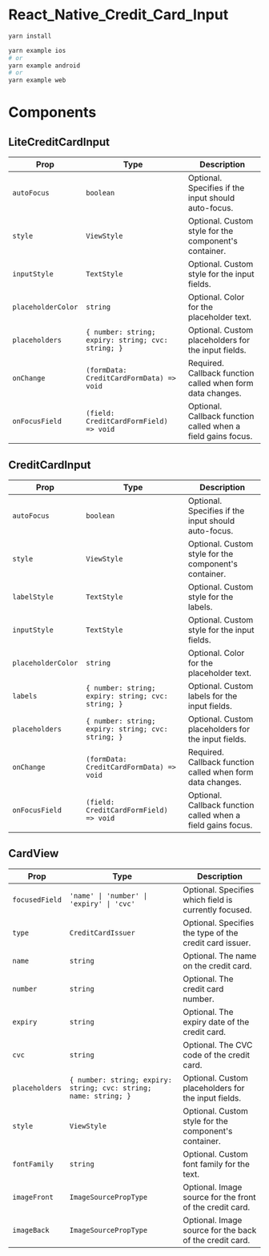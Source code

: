 # React_Native_Credit_Card_Input


```bash
yarn install

yarn example ios
# or
yarn example android
# or
yarn example web
```

# Components

## LiteCreditCardInput
| Prop               | Type                                      | Description                                                   |
|--------------------|-------------------------------------------|---------------------------------------------------------------|
| `autoFocus`        | `boolean`                                 | Optional. Specifies if the input should auto-focus.            |
| `style`            | `ViewStyle`                               | Optional. Custom style for the component's container.          |
| `inputStyle`       | `TextStyle`                               | Optional. Custom style for the input fields.                   |
| `placeholderColor` | `string`                                  | Optional. Color for the placeholder text.                      |
| `placeholders`     | `{ number: string; expiry: string; cvc: string; }` | Optional. Custom placeholders for the input fields.            |
| `onChange`         | `(formData: CreditCardFormData) => void`  | Required. Callback function called when form data changes.     |
| `onFocusField`     | `(field: CreditCardFormField) => void`    | Optional. Callback function called when a field gains focus.   |

## CreditCardInput
| Prop               | Type                                      | Description                                                   |
|--------------------|-------------------------------------------|---------------------------------------------------------------|
| `autoFocus`        | `boolean`                                 | Optional. Specifies if the input should auto-focus.            |
| `style`            | `ViewStyle`                               | Optional. Custom style for the component's container.          |
| `labelStyle`       | `TextStyle`                               | Optional. Custom style for the labels.                         |
| `inputStyle`       | `TextStyle`                               | Optional. Custom style for the input fields.                   |
| `placeholderColor` | `string`                                  | Optional. Color for the placeholder text.                      |
| `labels`           | `{ number: string; expiry: string; cvc: string; }` | Optional. Custom labels for the input fields.                  |
| `placeholders`     | `{ number: string; expiry: string; cvc: string; }` | Optional. Custom placeholders for the input fields.            |
| `onChange`         | `(formData: CreditCardFormData) => void`  | Required. Callback function called when form data changes.     |
| `onFocusField`     | `(field: CreditCardFormField) => void`    | Optional. Callback function called when a field gains focus.   |


## CardView

| Prop              | Type                                                      | Description                                                    |
|-------------------|-----------------------------------------------------------|----------------------------------------------------------------|
| `focusedField`    | `'name' \| 'number' \| 'expiry' \| 'cvc'`                 | Optional. Specifies which field is currently focused.           |
| `type`            | `CreditCardIssuer`                                        | Optional. Specifies the type of the credit card issuer.         |
| `name`            | `string`                                                  | Optional. The name on the credit card.                          |
| `number`          | `string`                                                  | Optional. The credit card number.                               |
| `expiry`          | `string`                                                  | Optional. The expiry date of the credit card.                   |
| `cvc`             | `string`                                                  | Optional. The CVC code of the credit card.                      |
| `placeholders`    | `{ number: string; expiry: string; cvc: string; name: string; }` | Optional. Custom placeholders for the input fields.            |
| `style`           | `ViewStyle`                                               | Optional. Custom style for the component's container.           |
| `fontFamily`      | `string`                                                  | Optional. Custom font family for the text.                      |
| `imageFront`      | `ImageSourcePropType`                                     | Optional. Image source for the front of the credit card.        |
| `imageBack`       | `ImageSourcePropType`                                     | Optional. Image source for the back of the credit card.         |
